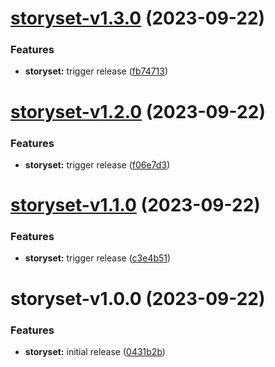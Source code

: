 # [storyset-v1.3.0](https://github.com/storyset/storyset/compare/storyset-v1.2.0...storyset-v1.3.0) (2023-09-22)


### Features

* **storyset:** trigger release ([fb74713](https://github.com/storyset/storyset/commit/fb747131530b1502f918dba08f8bc89333a6829a))

# [storyset-v1.2.0](https://github.com/storyset/storyset/compare/storyset-v1.1.0...storyset-v1.2.0) (2023-09-22)


### Features

* **storyset:** trigger release ([f06e7d3](https://github.com/storyset/storyset/commit/f06e7d32921143462db94c126597f26e580da216))

# [storyset-v1.1.0](https://github.com/storyset/storyset/compare/storyset-v1.0.0...storyset-v1.1.0) (2023-09-22)


### Features

* **storyset:** trigger release ([c3e4b51](https://github.com/storyset/storyset/commit/c3e4b519e64737ef662165520b2678ecfec28f75))

# storyset-v1.0.0 (2023-09-22)


### Features

* **storyset:** initial release ([0431b2b](https://github.com/storyset/storyset/commit/0431b2bbb21a89402d888295e334ed111d768bb3))
